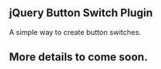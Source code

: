 ## jQuery Button Switch Plugin

A simple way to create button switches.

## More details to come soon.
